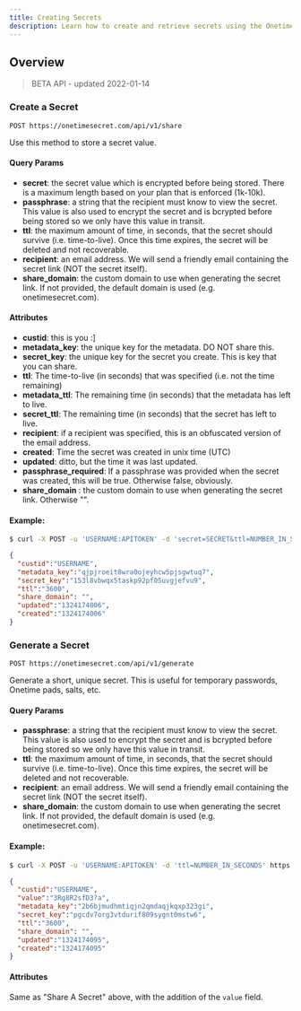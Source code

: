 ```yaml
---
title: Creating Secrets
description: Learn how to create and retrieve secrets using the Onetime Secret REST API.
---
```



## Overview


> BETA API - updated 2022-01-14


### Create a Secret


`POST https://onetimesecret.com/api/v1/share`

Use this method to store a secret value.

#### Query Params

- **secret**: the secret value which is encrypted before being stored. There is a maximum length based on your plan that is enforced (1k-10k).
- **passphrase**: a string that the recipient must know to view the secret. This value is also used to encrypt the secret and is bcrypted before being stored so we only have this value in transit.
- **ttl**: the maximum amount of time, in seconds, that the secret should survive (i.e. time-to-live). Once this time expires, the secret will be deleted and not recoverable.
- **recipient**: an email address. We will send a friendly email containing the secret link (NOT the secret itself).
- **share_domain**: the custom domain to use when generating the secret link. If not provided, the default domain is used (e.g. onetimesecret.com).

#### Attributes

- **custid**: this is you :]
- **metadata\_key**: the unique key for the metadata. DO NOT share this.
- **secret\_key**: the unique key for the secret you create. This is key that you can share.
- **ttl**: The time-to-live (in seconds) that was specified (i.e. not the time remaining)
- **metadata\_ttl**: The remaining time (in seconds) that the metadata has left to live.
- **secret\_ttl**: The remaining time (in seconds) that the secret has left to live.
- **recipient**: if a recipient was specified, this is an obfuscated version of the email address.
- **created**: Time the secret was created in unix time (UTC)
- **updated**: ditto, but the time it was last updated.
- **passphrase\_required**: If a passphrase was provided when the secret was created, this will be true. Otherwise false, obviously.
- **share_domain** : the custom domain to use when generating the secret link. Otherwise "".

#### Example:

```bash
$ curl -X POST -u 'USERNAME:APITOKEN' -d 'secret=SECRET&ttl=NUMBER_IN_SECONDS' https://onetimesecret.com/api/v1/share
```

```json
{
  "custid":"USERNAME",
  "metadata_key":"qjpjroeit8wra0ojeyhcw5pjsgwtuq7",
  "secret_key":"153l8vbwqx5taskp92pf05uvgjefvu9",
  "ttl":"3600",
  "share_domain": "",
  "updated":"1324174006",
  "created":"1324174006"
}
```

### Generate a Secret


`POST https://onetimesecret.com/api/v1/generate`

Generate a short, unique secret. This is useful for temporary passwords, Onetime pads, salts, etc.

#### Query Params

- **passphrase**: a string that the recipient must know to view the secret. This value is also used to encrypt the secret and is bcrypted before being stored so we only have this value in transit.
- **ttl**: the maximum amount of time, in seconds, that the secret should survive (i.e. time-to-live). Once this time expires, the secret will be deleted and not recoverable.
- **recipient**: an email address. We will send a friendly email containing the secret link (NOT the secret itself).
- **share_domain**: the custom domain to use when generating the secret link. If not provided, the default domain is used (e.g. onetimesecret.com).

#### Example:

```bash
$ curl -X POST -u 'USERNAME:APITOKEN' -d 'ttl=NUMBER_IN_SECONDS' https://onetimesecret.com/api/v1/generate
```

```json
{
  "custid":"USERNAME",
  "value":"3Rg8R2sfD3?a",
  "metadata_key":"2b6bjmudhmtiqjn2qmdaqjkqxp323gi",
  "secret_key":"pgcdv7org3vtdurif809sygnt0mstw6",
  "ttl":"3600",
  "share_domain": "",
  "updated":"1324174095",
  "created":"1324174095"
}
```

#### Attributes

Same as "Share A Secret" above, with the addition of the `value` field.
